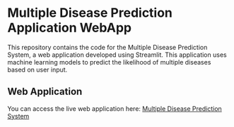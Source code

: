 # Multiple Disease Prediction Application WebApp
This repository contains the code for the Multiple Disease Prediction System, a web application developed using Streamlit. This application uses machine learning models to predict the likelihood of multiple diseases based on user input.

## Web Application

You can access the live web application here: [Multiple Disease Prediction System](https://webappmultiplediseaseprediction.streamlit.app/)

